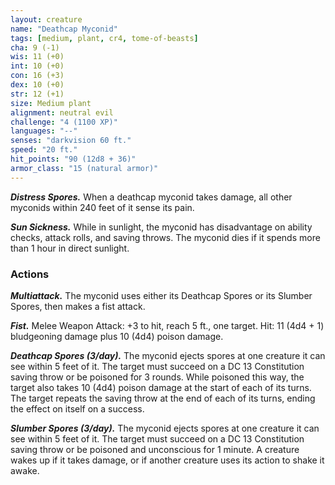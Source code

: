 ```yaml
---
layout: creature
name: "Deathcap Myconid"
tags: [medium, plant, cr4, tome-of-beasts]
cha: 9 (-1)
wis: 11 (+0)
int: 10 (+0)
con: 16 (+3)
dex: 10 (+0)
str: 12 (+1)
size: Medium plant
alignment: neutral evil
challenge: "4 (1100 XP)"
languages: "--"
senses: "darkvision 60 ft."
speed: "20 ft."
hit_points: "90 (12d8 + 36)"
armor_class: "15 (natural armor)"
---
```


***Distress Spores.*** When a deathcap myconid takes damage, all other myconids within 240 feet of it sense its pain.

***Sun Sickness.*** While in sunlight, the myconid has disadvantage on ability checks, attack rolls, and saving throws. The myconid dies if it spends more than 1 hour in direct sunlight.

### Actions

***Multiattack.*** The myconid uses either its Deathcap Spores or its Slumber Spores, then makes a fist attack.

***Fist.*** Melee Weapon Attack: +3 to hit, reach 5 ft., one target. Hit: 11 (4d4 + 1) bludgeoning damage plus 10 (4d4) poison damage.

***Deathcap Spores (3/day).*** The myconid ejects spores at one creature it can see within 5 feet of it. The target must succeed on a DC 13 Constitution saving throw or be poisoned for 3 rounds. While poisoned this way, the target also takes 10 (4d4) poison damage at the start of each of its turns. The target repeats the saving throw at the end of each of its turns, ending the effect on itself on a success.

***Slumber Spores (3/day).*** The myconid ejects spores at one creature it can see within 5 feet of it. The target must succeed on a DC 13 Constitution saving throw or be poisoned and unconscious for 1 minute. A creature wakes up if it takes damage, or if another creature uses its action to shake it awake.

